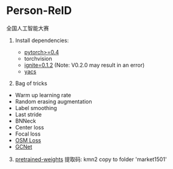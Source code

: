 # Person-ReID
全国人工智能大赛

1. Install dependencies:
    - [pytorch>=0.4](https://pytorch.org/)
    - torchvision
    - [ignite=0.1.2](https://github.com/pytorch/ignite) (Note: V0.2.0 may result in an error)
    - [yacs](https://github.com/rbgirshick/yacs)

2. Bag of tricks
- Warm up learning rate
- Random erasing augmentation
- Label smoothing
- Last stride
- BNNeck
- Center loss
- Focal loss
- [OSM Loss](https://arxiv.org/pdf/1811.01459v2.pdf)
- [GCNet](https://arxiv.org/abs/1904.11492?context=cs.LG)

3. [pretrained-weights](https://pan.baidu.com/s/1EhC6doJvJH6uOX9fOe4pWw)
 提取码: kmn2 
 copy to folder 'market1501' 
